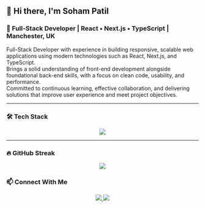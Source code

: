 ## 👋 Hi there, I'm Soham Patil

### 🚀 Full-Stack Developer | React • Next.js • TypeScript | Manchester, UK

Full-Stack Developer with experience in building responsive, scalable web applications using modern technologies such as React, Next.js, and TypeScript.  
Brings a solid understanding of front-end development alongside foundational back-end skills, with a focus on clean code, usability, and performance.  
Committed to continuous learning, effective collaboration, and delivering solutions that improve user experience and meet project objectives.

---

### 🛠️ Tech Stack
<p align="center">
  <img src="https://skillicons.dev/icons?i=react,nextjs,javascript,typescript,tailwindcss,nodejs,git,figma&perline=5" />
</p>

---

### 🔥 GitHub Streak
<p align="center" style="margin-top:1rem;">
<img align="center" src="https://github-readme-streak-stats.herokuapp.com/?user=Soham042328" />
</p>

### 📫 Connect With Me
<p align="center">
  <a href="https://www.linkedin.com/in/soham-patil-246495196/" target="_blank">
    <img src="https://img.shields.io/badge/LinkedIn-blue?style=for-the-badge&logo=linkedin&logoColor=white" />
  </a>
  <a href="mailto:patilsoham98@gmail.com" target="_blank">
    <img src="https://img.shields.io/badge/Email-D14836?style=for-the-badge&logo=gmail&logoColor=white" />
  </a>
</p>
